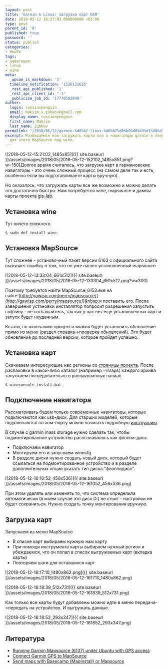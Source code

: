 ```yaml
---
layout: post
title: 'Garmin в Linux: загрузка карт OSM'
date: 2018-05-12 16:27:03.000000000 +03:00
type: post
parent_id: '0'
published: true
password: ''
status: publish
categories:
- HowTo
tags:
- навигация
- linux
- wine
meta:
  _wpcom_is_markdown: '1'
  timeline_notification: '1526131626'
  _rest_api_published: '1'
  _rest_api_client_id: "-1"
  _publicize_job_id: '17770502849'
author:
  login: russianpenguin
  email: maksim.v.zubkov@gmail.com
  display_name: russianpenguin
  first_name: Maksim
  last_name: Zubkov
permalink: "/2018/05/12/garmin-%d0%b2-linux-%d0%b7%d0%b0%d0%b3%d1%80%d1%83%d0%b7%d0%ba%d0%b0-%d0%ba%d0%b0%d1%80%d1%82-osm/"
excerpt: Разбираемся как загружать карты osm в навигаторы garmin в линуксе. Используем
  для этого MapSource под wine.
---
```

![2018-05-12-15:21:02_1485x851]({{ site.baseurl }}/assets/images/2018/05/2018-05-12-152102_1485x851.png?w=150)Долгое время считалось, что загрузка карт в гарминовские навигаторы - это очень сложный процесс (на самом деле так и есть, особенно если вы подготавливаете карты вручную).

Но оказалось, что загружать карты все же возможно и можно делать это достаточно быстро. Нам потребуется wine, mapsource и дампы карты проекта [gis-lab](http://garmin.gis-lab.info/).

<!--more-->

## Установка wine

Тут ничего сложного.

```shell
$ sudo dnf install wine
```

## Установка MapSource

Тут сложнее - установочный пакет версии 6163 с официального сайта вызывает ошибку о том, что он уже нашел установленный mapsource.

![2018-05-12-13:33:04_661x512]({{ site.baseurl }}/assets/images/2018/05/2018-05-12-133304_661x512.png?w=300)

Поэтому требуется найти&nbsp;MapSource\_6153.exe на сайте&nbsp;[http://gawisp.com/perry/mapsource/](http://gawisp.com/perry/mapsource/)&nbsp;и поставить его. После завершения установки инсталлятор попросит разрешения запустить софтину - не соглашайтесь, так как у вас нет еще установленных карт и запуск будет неудачным.

Кстати, по окончанию процесса можно будет установить обновление прямо из меню (раздел справка-\>проверка обновлений). Это будет обновление до последней версии, которое пройдет успешно.

## Установка карт

Скачиваем интересующие нас регионы со [страницы проекта](http://garmin.gis-lab.info/). После распаковки в какой-либо каталог (например ~/maps) каждого архива запускаем последовательно в распакованных папках

```shell
$ wineconsole install.bat
```

## Подключение навигатора

Рассматривать будем только современные навигаторы, которые подключаются как usb-диск. Для старших моделей, которые подключаются по ком-порту можно почитать подробную [инструкцию](https://ubuntuforums.org/showthread.php?t=1483930).

В случае с garmin mass storage нужно сделать так, чтобы подмонтированное устройство распознавалось как флоппи-диск.

- Подключаем навигатор
- Монтируем его и запускаем winecfg
- В разделе диски нужно создать новый диск, который будет ссылаться на подмонтированное устройство и в разделе дополнительных опций указать тип диска "флоппидиск".

![2018-05-12-16:10:52_456x536]({{ site.baseurl }}/assets/images/2018/05/2018-05-12-161052_456x536.png)

При этом удалять или изменять то, что система определила автоматически (в моем случае это диск D:) не стоит - настройки не будет сохраняться. Нужно создать точку монтирования вручную.

## Загрузка карт

Запускаем из меню MapSoutce

- В списке карт выбираем нужную нам карту
- При помощи инструмента карты выбираем нужный регион и убеждаемся, что он попал в список выгружаемых карт (вкладка карты)
- Повторяем шаги для оставшихся карт

![2018-05-12-16:17:10_1480x862.png]({{ site.baseurl }}/assets/images/2018/05/2018-05-12-161710_1480x862.png)

![2018-05-12-16:18:39_512x731]({{ site.baseurl }}/assets/images/2018/05/2018-05-12-161839_512x731.png)

Как только все карты будут добавлены можно идти в меню передача-\>передать на устройство. И выгружать данные.

![2018-05-12-16:18:52_293x347]({{ site.baseurl }}/assets/images/2018/05/2018-05-12-161852_293x347.png)

## Литература

- [Running Garmin Mapsource (6137) under Ubuntu with GPS access](https://ubuntuforums.org/showthread.php?t=1483930)
- [Connect Garmin GPS to MapSource](https://ubuntuforums.org/showthread.php?t=1793977)
- [Send maps with Basecamp (Mapinstall) or Mapsource](https://openmtbmap.org/tutorials/send_maps/)
